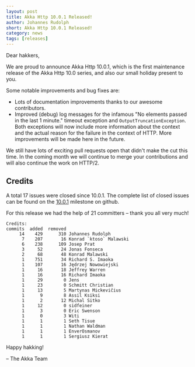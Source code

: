 ```yaml
---
layout: post
title: Akka Http 10.0.1 Released!
author: Johannes Rudolph
short: Akka Http 10.0.1 Released!
category: news
tags: [releases]
---
```


Dear hakkers,

We are proud to announce Akka Http 10.0.1, which is the first maintenance release of the Akka Http 10.0 series, and also
our small holiday present to you.

Some notable improvements and bug fixes are:

 * Lots of documentation improvements thanks to our awesome contributors.
 * Improved (debug) log messages for the infamous "No elements passed in the last 1 minute." timeout exception and
   `OutputTruncationException`. Both exceptions will now include more information about the context and the actual
   reason for the failure in the context of HTTP. More improvements will be made here in the future.

We still have lots of exciting pull requests open that didn't make the cut this time. In the coming month we
will continue to merge your contributions and will also continue the work on HTTP/2.

## Credits
A total 17 issues were closed since 10.0.1.
The complete list of closed issues can be found on the [10.0.1](https://github.com/akka/akka-http/milestone/17?closed=1) milestone on github.

For this release we had the help of 21 committers – thank you all very much!

~~~
Credits:
commits  added  removed
     14    429      310 Johannes Rudolph
      7    207       16 Konrad `ktoso` Malawski
      6    238      109 Josep Prat
      3     52       24 Jonas Fonseca
      2     68       48 Konrad Malawski
      1    751       34 Richard S. Imaoka
      1    107       16 Jędrzej Nowowiejski
      1     16       18 Jeffrey Warren
      1     16       16 Richard Imaoka
      1     29        0 Jens
      1     23        0 Schmitt Christian
      1     13        5 Martynas Mickevičius
      1      9        8 Assil Ksiksi
      1      2       12 Michal Sitko
      1     12        0 sidfeiner
      1      3        0 Eric Swenson
      1      0        3 Witi
      1      1        1 Seth Tisue
      1      1        1 Nathan Waldman
      1      1        1 EnverOsmanov
      1      1        1 Sergiusz Kierat
~~~

Happy hakking!

– The Akka Team
